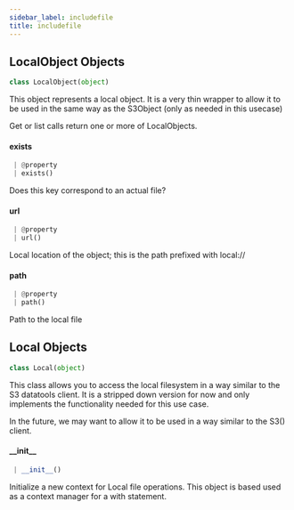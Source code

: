 ```yaml
---
sidebar_label: includefile
title: includefile
---
```


## LocalObject Objects

```python
class LocalObject(object)
```

This object represents a local object. It is a very thin wrapper
to allow it to be used in the same way as the S3Object (only as needed
in this usecase)

Get or list calls return one or more of LocalObjects.

#### exists

```python
 | @property
 | exists()
```

Does this key correspond to an actual file?

#### url

```python
 | @property
 | url()
```

Local location of the object; this is the path prefixed with local://

#### path

```python
 | @property
 | path()
```

Path to the local file

## Local Objects

```python
class Local(object)
```

This class allows you to access the local filesystem in a way similar to the S3 datatools
client. It is a stripped down version for now and only implements the functionality needed
for this use case.

In the future, we may want to allow it to be used in a way similar to the S3() client.

#### \_\_init\_\_

```python
 | __init__()
```

Initialize a new context for Local file operations. This object is based used as
a context manager for a with statement.


